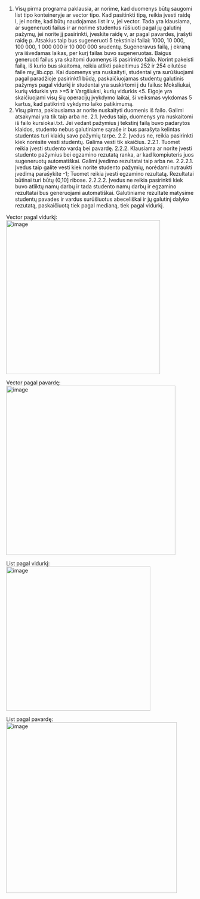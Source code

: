 1. Visų pirma programa paklausia, ar norime, kad duomenys būtų saugomi list tipo konteineryje ar vector tipo. Kad pasitinkti tipą, reikia įvesti raidę l, jei norite, kad būtų naudojamas list ir v, jei vector. Tada yra klausiama, ar sugeneruoti failus ir ar norime studentus rūšiuoti pagal jų galutinį pažymų, jei norite jį pasirinkti, įveskite raidę v, ar pagal pavardes, įrašyti raidę p. Atsakius taip bus sugeneruoti 5 tekstiniai failai: 1000, 10 000, 100 000, 1 000 000 ir 10 000 000 srudentų. Sugeneravus failą, į ekraną yra išvedamas laikas, per kurį failas buvo sugeneruotas. Baigus generuoti failus yra skaitomi duomenys iš pasirinkto failo. Norint pakeisti failą, iš kurio bus skaitoma, reikia atlikti pakeitimus 252 ir 254 eilutėse faile my_lib.cpp. Kai duomenys yra nuskaityti, studentai yra surūšiuojami pagal paradžioje pasirinkt1 būdą, paskaičiuojamas studentų galutinis pažymys pagal vidurkį ir studentai yra suskirtomi į du failus: Moksliukai, kurių vidurkis yra >=5 ir Vargšiuksi, kurių vidurkis <5. Eigoje yra skaičiuojami visų šių operacijų įvykdymo laikai, ši veiksmas vykdomas 5 kartus, kad patikrinti vykdymo laiko patikimumą.
2. Visų pirma, paklausiama ar norite nuskaityti duomenis iš failo. Galimi atsakymai yra tik taip arba ne.
   2.1. Įvedus taip, duomenys yra nuskaitomi iš failo kursiokai.txt. Jei vedant pažymius į tekstinį failą buvo padarytos klaidos,   studento nebus galutiniame sąraše ir bus parašyta kelintas studentas turi klaidų savo pažymių tarpe.
   2.2. Įvedus ne, reikia pasirinkti kiek norėsite vesti studentų. Galima vesti tik skaičius.
    2.2.1. Tuomet reikia įvesti studento vardą bei pavardę.
    2.2.2. Klausiama ar norite įvesti studento pažymius bei egzamino rezutatą ranka, ar kad kompiuteris juos sugeneruotų automatiškai. Galimi įvedimo rezultatai taip arba ne.
       2.2.2.1. Įvedus taip galite vesti kiek norite studento pažymių, norėdami nutraukti įvedimą parašykite -1; Tuomet reikia įvesti egzamino rezultatą. Rezultatai būtinai turi būtų (0,10] ribose.
       2.2.2.2. Įvedus ne reikia pasirinkti kiek buvo atliktų namų darbų ir tada studento namų darbų ir egzamino rezultatai bus generuojami automatiškai.
Galutiniame rezultate matysime studentų pavades ir vardus surūšiuotus abeceliškai ir jų galutinį dalyko rezutatą, paskaičiuotą tiek pagal medianą, tiek pagal vidurkį.

Vector pagal vidurkį:
<img width="412" alt="image" src="https://github.com/ElenaSutkute/V0.2/assets/145843117/39123e0d-6365-42bd-98e9-834b40846379">

Vector pagal pavardę:
<img width="453" alt="image" src="https://github.com/ElenaSutkute/V0.2/assets/145843117/d97d9eff-7f44-4f94-9b63-ab931a51b2b0">

List pagal vidurkį:
<img width="386" alt="image" src="https://github.com/ElenaSutkute/V0.2/assets/145843117/9c5fd910-3ee2-4a83-8509-73ffa7e6c45f">

List pagal pavardę:
<img width="457" alt="image" src="https://github.com/ElenaSutkute/V0.2/assets/145843117/40cd1435-2156-4ce2-995e-ad3b6f2a6241">


